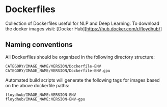 # Dockerfiles

Collection of Dockerfiles useful for NLP and Deep Learning. To download the docker images
visit: [Docker Hub][https://hub.docker.com/r/floydhub/]


## Naming conventions

All Dockerfiles should be organized in the following directory structure:

```
CATEGORY/IMAGE_NAME/VERSION/Dockerfile-ENV
CATEGORY/IMAGE_NAME/VERSION/Dockerfile-ENV.gpu
```

Automated build scripts will generate the following tags for images based on
the above dockerfile paths:

```
floydhub/IMAGE_NAME:VERSION-ENV
floydhub/IMAGE_NAME:VERSION-ENV-gpu
```
